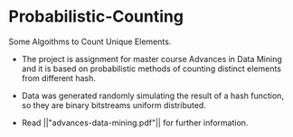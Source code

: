 # Probabilistic-Counting
Some Algoithms to Count Unique Elements.

- The project is assignment for master course Advances in Data Mining and it is based on probabilistic methods of counting distinct elements from different hash. 

- Data was generated randomly simulating the result of a hash function, so they are binary bitstreams uniform distributed.

- Read ||"advances-data-mining.pdf"|| for further information.

